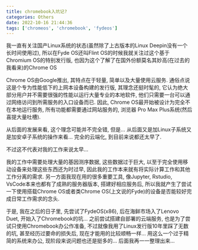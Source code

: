 ```yaml
---
title: chromebook入坑记?
categories: Others
date: 2022-10-16 21:44:36
tags: ['chromeos', 'chromebook', 'fydeos']
---
```


我一直有关注国产Linux系统的状态(虽然除了上古版本的Linux Deepin没有一个长时间使用过), 所以在Fyde OS还叫Flint OS的时候我就关注过这个基于Chromium OS的特别发行版, 也因为这个了解了在国外份额莫名其妙高(在过去的我看来)的Chrome OS
<!-- 摘要部分 -->
<!-- more -->

Chrome OS由Google推出, 其特点在于轻量, 简单以及大量使用云服务. 通俗点说这是个专为性能低下的上网本设备构建的发行版, 其理念还挺时髦的, 它认为绝大部分用户并不需要很强的性能以运行大量专业的本地软件, 他们只需要一台可以通过网络访问到所需服务的入口设备而已. 因此, Chrome OS最开始被设计为完全不在本地运行服务, 所有功能都需要通过网站服务的, 浏览器 Pro Max Plus系统(然后喜提大量吐槽).

从后面的发展来看, 这个理念可能并不完全错, 但是... 从后面又是加Linux子系统又是加安卓子系统的操作来看... 完全的云端化, 到目前来说都还太早了.

不过这不代表对我的工作来说太早...

我的工作中需要处理大量的基因测序数据, 这些数据过于巨大, 以至于完全使用移动设备来处理这些东西还为时过早, 因此我的工作本来就有将实际计算工作和其他工作分离的需求. 另一方面我现在用的很多重要工具, 像Jupyter, Rstudio, VsCode本来也都有了成熟的服务器版本, 搭建好相应服务后, 所以我就产生了尝试一下使用搭载Chrome OS或者类Chrome OS(上文说的Fyde)的设备是否能较好完成日常工作需求的念头.

于是, 我在之后的日子里, 先尝试了FydeOS(x86), 后在海鲜市场入了Lenovo Duet, 开始入了Chromebook的坑... 之前尝试搭建自部署的云端服务, 也是为了尝试只使用Chromebook办公作准备, 不过就像我用了Linux发行版10年里踩了无数的坑, 甚至经历过要命的损失后, 现在才能用的比较顺畅一样... 用这么一个过于精简的系统来办公, 现阶段来说问题也还是挺多的... 后面我再一一整理出来...